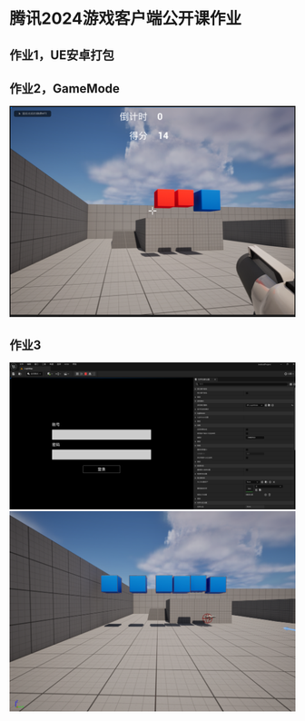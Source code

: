 # 腾讯2024游戏客户端公开课作业

## 作业1，UE安卓打包

## 作业2，GameMode
![GameMode](/Img/homework2.PNG)

## 作业3
![UMG](/Img/homework3.png)
![UMG](/Img/homework3_2.png)